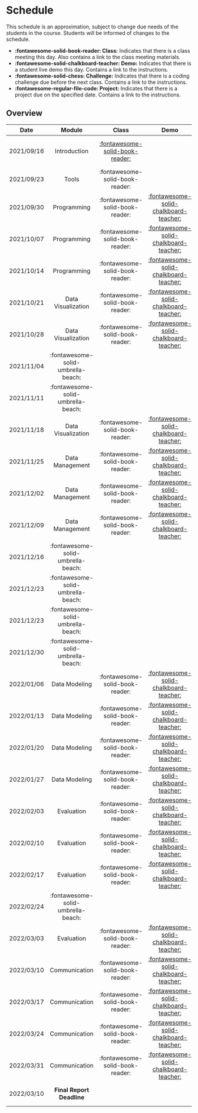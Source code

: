 # Schedule

This schedule is an approximation, subject to change due needs of the students in the course. Students will be informed of changes to the schedule.

- **:fontawesome-solid-book-reader: Class:** Indicates that there is a class meeting this day. Also contains a link to the class meeting materials.
- **:fontawesome-solid-chalkboard-teacher: Demo:** Indicates that there is a student live demo this day. Contains a link to the instructions.
- **:fontawesome-solid-chess: Challenge:** Indicates that there is a coding challenge due before the next class. Contains a link to the instructions.
- **:fontawesome-regular-file-code: Project:** Indicates that there is a project due on the specified date. Contains a link to the instructions.

## Overview

| Date       | Module                             | Class                                                      | Demo                                                                                  | Challenge                                                                   |
| :-:        | :-:                                | :-:                                                        | :-:                                                                                   | :-:                                                                         |
| 2021/09/16 | Introduction                       | [:fontawesome-solid-book-reader:](modules/introduction.md) |                                                                                       | [**:fontawesome-regular-paper-plane: Onboarding**](resources/onboarding.md) |
| 2021/09/23 | Tools                              | :fontawesome-solid-book-reader:                            |                                                                                       | **:fontawesome-solid-chess: - C1**                                          |
| 2021/09/30 | Programming                        | :fontawesome-solid-book-reader:                            | [:fontawesome-solid-chalkboard-teacher:](/activities/participation/#presentations-15) |                                                                             |
| 2021/10/07 | Programming                        | :fontawesome-solid-book-reader:                            | [:fontawesome-solid-chalkboard-teacher:](/activities/participation/#presentations-15) |                                                                             |
| 2021/10/14 | Programming                        | :fontawesome-solid-book-reader:                            | [:fontawesome-solid-chalkboard-teacher:](/activities/participation/#presentations-15) | **:fontawesome-solid-chess: - C2**                                          |
| 2021/10/21 | Data Visualization                 | :fontawesome-solid-book-reader:                            | [:fontawesome-solid-chalkboard-teacher:](/activities/participation/#presentations-15) |                                                                             |
| 2021/10/28 | Data Visualization                 | :fontawesome-solid-book-reader:                            | [:fontawesome-solid-chalkboard-teacher:](/activities/participation/#presentations-15) |                                                                             |
| 2021/11/04 | :fontawesome-solid-umbrella-beach: |                                                            |                                                                                       |                                                                             |
| 2021/11/11 | :fontawesome-solid-umbrella-beach: |                                                            |                                                                                       |                                                                             |
| 2021/11/18 | Data Visualization                 | :fontawesome-solid-book-reader:                            | [:fontawesome-solid-chalkboard-teacher:](/activities/participation/#presentations-15) | **:fontawesome-solid-chess: - C3**                                          |
| 2021/11/25 | Data Management                    | :fontawesome-solid-book-reader:                            | [:fontawesome-solid-chalkboard-teacher:](/activities/participation/#presentations-15) |                                                                             |
| 2021/12/02 | Data Management                    | :fontawesome-solid-book-reader:                            | [:fontawesome-solid-chalkboard-teacher:](/activities/participation/#presentations-15) |                                                                             |
| 2021/12/09 | Data Management                    | :fontawesome-solid-book-reader:                            | [:fontawesome-solid-chalkboard-teacher:](/activities/participation/#presentations-15) | **:fontawesome-solid-chess: - C4**                                          |
| 2021/12/16 | :fontawesome-solid-umbrella-beach: |                                                            |                                                                                       |                                                                             |
| 2021/12/23 | :fontawesome-solid-umbrella-beach: |                                                            |                                                                                       |                                                                             |
| 2021/12/23 | :fontawesome-solid-umbrella-beach: |                                                            |                                                                                       |                                                                             |
| 2021/12/30 | :fontawesome-solid-umbrella-beach: |                                                            |                                                                                       |                                                                             |
| 2022/01/06 | Data Modeling                      | :fontawesome-solid-book-reader:                            | [:fontawesome-solid-chalkboard-teacher:](/activities/participation/#presentations-15) |                                                                             |
| 2022/01/13 | Data Modeling                      | :fontawesome-solid-book-reader:                            | [:fontawesome-solid-chalkboard-teacher:](/activities/participation/#presentations-15) |                                                                             |
| 2022/01/20 | Data Modeling                      | :fontawesome-solid-book-reader:                            | [:fontawesome-solid-chalkboard-teacher:](/activities/participation/#presentations-15) |                                                                             |
| 2022/01/27 | Data Modeling                      | :fontawesome-solid-book-reader:                            | [:fontawesome-solid-chalkboard-teacher:](/activities/participation/#presentations-15) | **:fontawesome-solid-chess: - C5**                                          |
| 2022/02/03 | Evaluation                         | :fontawesome-solid-book-reader:                            | [:fontawesome-solid-chalkboard-teacher:](/activities/participation/#presentations-15) |                                                                             |
| 2022/02/10 | Evaluation                         | :fontawesome-solid-book-reader:                            | [:fontawesome-solid-chalkboard-teacher:](/activities/participation/#presentations-15) |                                                                             |
| 2022/02/17 | Evaluation                         | :fontawesome-solid-book-reader:                            | [:fontawesome-solid-chalkboard-teacher:](/activities/participation/#presentations-15) |                                                                             |
| 2022/02/24 | :fontawesome-solid-umbrella-beach: |                                                            |                                                                                       |                                                                             |
| 2022/03/03 | Evaluation                         | :fontawesome-solid-book-reader:                            | [:fontawesome-solid-chalkboard-teacher:](/activities/participation/#presentations-15) | **:fontawesome-solid-chess: - C6**                                          |
| 2022/03/10 | Communication                      | :fontawesome-solid-book-reader:                            | [:fontawesome-solid-chalkboard-teacher:](/activities/participation/#presentations-15) |                                                                             |
| 2022/03/17 | Communication                      | :fontawesome-solid-book-reader:                            | [:fontawesome-solid-chalkboard-teacher:](/activities/participation/#presentations-15) |                                                                             |
| 2022/03/24 | Communication                      | :fontawesome-solid-book-reader:                            | [:fontawesome-solid-chalkboard-teacher:](/activities/participation/#presentations-15) |                                                                             |
| 2022/03/31 | Communication                      | :fontawesome-solid-book-reader:                            | [:fontawesome-solid-chalkboard-teacher:](/activities/participation/#presentations-15) |                                                                             |
| 2022/03/10 | **Final Report Deadline**          |                                                            |                                                                                       | **:fontawesome-regular-file-code: Project**                                 |

